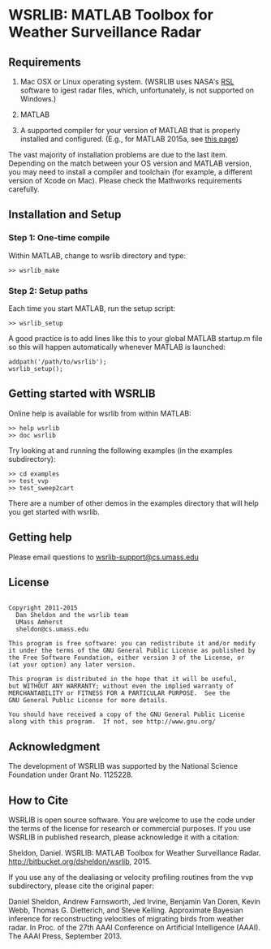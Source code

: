 # WSRLIB: MATLAB Toolbox for Weather Surveillance Radar

## Requirements

1. Mac OSX or Linux operating system. (WSRLIB uses NASA's
  [RSL](http://trmm-fc.gsfc.nasa.gov/trmm_gv/software/rsl/) software
  to igest radar files, which, unfortunately, is not supported on
  Windows.)

2. MATLAB

3. A supported compiler for your version of MATLAB that is properly
  installed and configured. (E.g., for MATLAB 2015a, see
  [this page](http://www.mathworks.com/support/compilers/R2015a/index.html))

The vast majority of installation problems are due to the last
item. Depending on the match between your OS version and MATLAB
version, you may need to install a compiler and toolchain (for
example, a different version of Xcode on Mac). Please check the
Mathworks requirements carefully.

## Installation and Setup

### Step 1: One-time compile

Within MATLAB, change to wsrlib directory and type:

~~~~ {.txt}
>> wsrlib_make
~~~~

### Step 2: Setup paths

Each time you start MATLAB, run the setup script:

~~~~ {.txt}
>> wsrlib_setup
~~~~

A good practice is to add lines like this to your global MATLAB
startup.m file so this will happen automatically whenever MATLAB
is launched:

~~~~ {.matlab}
addpath('/path/to/wsrlib');
wsrlib_setup();
~~~~

## Getting started with WSRLIB

Online help is available for wsrlib from within MATLAB:

~~~~ {.matlab}
>> help wsrlib
>> doc wsrlib
~~~~

Try looking at and running the following examples (in the examples 
subdirectory):

~~~~ {.matlab}
>> cd examples
>> test_vvp
>> test_sweep2cart
~~~~

There are a number of other demos in the examples directory that
will help you get started with wsrlib.

## Getting help

Please email questions to <wsrlib-support@cs.umass.edu>

## License

~~~~

Copyright 2011-2015
  Dan Sheldon and the wsrlib team
  UMass Amherst
  sheldon@cs.umass.edu

This program is free software: you can redistribute it and/or modify
it under the terms of the GNU General Public License as published by
the Free Software Foundation, either version 3 of the License, or
(at your option) any later version.

This program is distributed in the hope that it will be useful,
but WITHOUT ANY WARRANTY; without even the implied warranty of
MERCHANTABILITY or FITNESS FOR A PARTICULAR PURPOSE.  See the
GNU General Public License for more details.

You should have received a copy of the GNU General Public License
along with this program.  If not, see http://www.gnu.org/

~~~~

## Acknowledgment

The development of WSRLIB was supported by the National Science Foundation under Grant No. 1125228.

## How to Cite

WSRLIB is open source software. You are welcome to use the code under the terms of the license for research or commercial purposes. If you use WSRLIB in published research, please acknowledge it with a citation:

Sheldon, Daniel. WSRLIB: MATLAB Toolbox for Weather Surveillance Radar. http://bitbucket.org/dsheldon/wsrlib, 2015.

If you use any of the dealiasing or velocity profiling routines from the vvp subdirectory, please cite the original paper:

Daniel Sheldon, Andrew Farnsworth, Jed Irvine, Benjamin Van Doren, Kevin Webb, Thomas G. Dietterich, and Steve Kelling. Approximate Bayesian inference for reconstructing velocities of migrating birds from weather radar. In Proc. of the 27th AAAI Conference on Artificial Intelligence (AAAI). The AAAI Press, September 2013.
